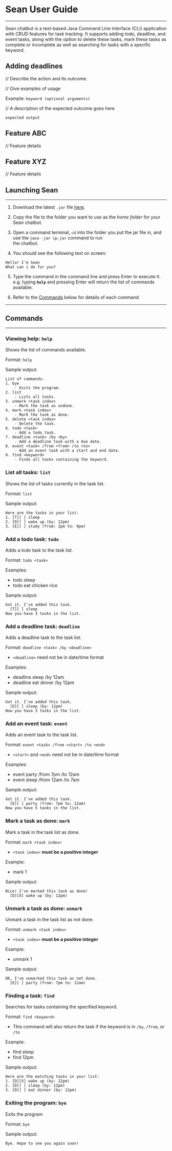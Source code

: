 # Sean User Guide

---

Sean chatbot is a text-based Java Command Line Interface (CLI) application with CRUD features for task tracking. It supports 
adding todo, deadline, and event tasks, along with the option to delete these tasks, mark these tasks as complete or incomplete
as well as searching for tasks with a specific keyword. 

## Adding deadlines

// Describe the action and its outcome.

// Give examples of usage

Example: `keyword (optional arguments)`

// A description of the expected outcome goes here

```
expected output
```

## Feature ABC

// Feature details


## Feature XYZ

// Feature details

## Launching Sean

---

1. Download the latest `.jar` file [here](https://github.com/tongkiankiat/ip/releases/tag/A-Release).

2. Copy the file to the folder you want to use as the _home folder_ for your Sean chatbot.

3. Open a command terminal, `cd` into the folder you put the jar file in, and use the `java -jar ip.jar` command to run<br>the chatbot.

4. You should see the following text on screen:
```angular2html
Hello! I'm Sean
What can i do for you?
```

5. Type the command in the command line and press Enter to execute it. e.g. typing **`help`** and pressing Enter will
return the list of commands available.

6. Refer to the [Commands](Commands) below for details of each command

---

## Commands

---
### Viewing help: `help`
Shows the list of commands available.

Format: `help`

Sample output:
```angular2html
List of commands:
1. bye
    - Exits the program.
2. list
    - Lists all tasks.
3. unmark <task index>
    - Mark the task as undone.
4. mark <task index>
    - Mark the task as done.
5. delete <task index>
    - Delete the task.
6. todo <task>
    - Add a todo task.
7. deadline <task> /by <by>
    - Add a deadline task with a due date.
8. event <task> /from <from> /to <to>
    - Add an event task with a start and end date.
9. find <keyword>
    - Finds all tasks containing the keyword.
```

### List all tasks: `list`
Shows the list of tasks currently in the task list.

Format: `list`

Sample output:
```angular2html
Here are the tasks in your list:
1. [T][ ] sleep
2. [D][ ] wake up (by: 12pm)
3. [E][ ] study (from: 2pm to: 9pm)
```

### Add a todo task: `todo`
Adds a todo task to the task list.

Format: `todo <task>`

Examples:
* todo sleep
* todo eat chicken rice

Sample output:
```angular2html
Got it. I've added this task.
  [T][ ] sleep
Now you have 3 tasks in the list.
```

### Add a deadline task: `deadline`
Adds a deadline task to the task list.

Format: `deadline <task> /by <deadline>`
* `<deadline>` need not be in date/time format

Examples:
* deadline sleep /by 12am
* deadline eat dinner /by 12pm

Sample output:
```angular2html
Got it. I've added this task.
  [D][ ] sleep (by: 12pm)
Now you have 3 tasks in the list.
```

### Add an event task: `event`
Adds an event task to the task list.

Format: `event <task> /from <start> /to <end>`
* `<start>` and `<end>` need not be in date/time format

Examples:
* event party /from 7pm /to 12am
* event sleep /from 12am /to 7am

Sample output:
```angular2html
Got it. I've added this task.
  [E][ ] party (from: 7pm to: 12am)
Now you have 5 tasks in the list.
```

### Mark a task as done: `mark`
Mark a task in the task list as done. 

Format: `mark <task index>`
* `<task index>` **must be a positive integer**

Example:
* mark 1

Sample output:
```angular2html
Nice! I've marked this task as done!
  [D][X] wake up (by: 12pm)
```

### Unmark a task as done: `unmark`
Unmark a task in the task list as not done.

Format: `unmark <task index>`
* `<task index>` **must be a positive integer**

Example:
* unmark 1

Sample output:
```angular2html
OK, I've unmarked this task as not done.
  [E][ ] party (from: 7pm to: 12am)
```

### Finding a task: `find`
Searches for tasks containing the specified keyword.

Format: `find <keyword>`
* This command will also return the task if the keyword is in `/by`, `/from`, or `/to`

Example:
* find sleep
* find 12pm

Sample output:
```angular2html
Here are the matching tasks in your list:
1. [D][X] wake up (by: 12pm)
2. [D][ ] sleep (by: 12pm)
3. [D][ ] eat dinner (by: 12pm)
```

### Exiting the program: `bye`
Exits the program

Format: `bye`

Sample output:
```angular2html
Bye. Hope to see you again soon!
```